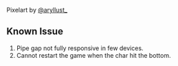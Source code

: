 Pixelart by [@aryllust_](https://twitter.com/aryllust_)

## Known Issue

1. Pipe gap not fully responsive in few devices.
2. Cannot restart the game when the char hit the bottom.
